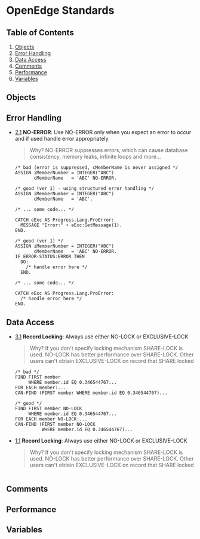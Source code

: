 # OpenEdge Standards

## Table of Contents
1. [Objects](#objects)
1. [Error Handling](#error-handling)
1. [Data Access](#data-access)
1. [Comments](#comments)
1. [Performance](#performance)
1. [Variables](#variables)

## Objects

## Error Handling
<a name="no--error"></a><a name="1.1"></a>
  - [2.1](#no--error) **NO-ERROR**: Use NO-ERROR only when you expect an error to occur and if used handle error appropriately
    > Why? NO-ERROR suppresses errors, which can cause database consistency, memory leaks, infinite loops and more...

    ```openedge
    /* bad (error is suppressed, cMemberName is never assigned */
    ASSIGN iMemberNumber = INTEGER("ABC")
           cMemberName   = 'ABC' NO-ERROR.

    /* good (ver 1) - using structured error handling */
    ASSIGN iMemberNumber = INTEGER("ABC")
           cMemberName   = 'ABC'.

    /* ... some code... */

    CATCH eExc AS Progress.Lang.ProError:
      MESSAGE "Error:" + eExc:GetMessage(1).
    END.

    /* good (ver 1) */
    ASSIGN iMemberNumber = INTEGER("ABC")
           cMemberName   = 'ABC' NO-ERROR.
    IF ERROR-STATUS:ERROR THEN
      DO:
        /* handle error here */
      END.

    /* ... some code... */

    CATCH eExc AS Progress.Lang.ProError:
      /* handle error here */
    END.

    ```

## Data Access

<a name="record--locking"></a><a name="1.1"></a>
  - [3.1](#record--locking) **Record Locking**: Always use either NO-LOCK or EXCLUSIVE-LOCK
    > Why? If you don't specify locking mechanism SHARE-LOCK is used. NO-LOCK has better performance over SHARE-LOCK. Other users can't obtain EXCLUSIVE-LOCK on record that SHARE locked

    ```openedge
    /* bad */
    FIND FIRST member
         WHERE member.id EQ 0.346544767...
    FOR EACH member:...
    CAN-FIND (FIRST member WHERE member.id EQ 0.346544767)...

    /* good */
    FIND FIRST member NO-LOCK
         WHERE member.id EQ 0.346544767...
    FOR EACH member NO-LOCK:...
    CAN-FIND (FIRST member NO-LOCK
              WHERE member.id EQ 0.346544767)...
    ```

  - [1.1](#record--locking) **Record Locking**: Always use either NO-LOCK or EXCLUSIVE-LOCK
    > Why? If you don't specify locking mechanism SHARE-LOCK is used. NO-LOCK has better performance over SHARE-LOCK. Other users can't obtain EXCLUSIVE-LOCK on record that SHARE locked

    ```openedge
    ```
## Comments

## Performance

## Variables
